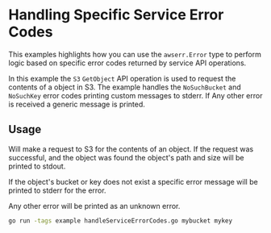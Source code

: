 # Handling Specific Service Error Codes

This examples highlights how you can use the `awserr.Error` type to perform logic based on specific error codes returned by service API operations.

In this example the `S3` `GetObject` API operation is used to request the contents of a object in S3. The example handles the `NoSuchBucket` and `NoSuchKey` error codes printing custom messages to stderr. If Any other error is received a generic message is printed.

## Usage

Will make a request to S3 for the contents of an object. If the request was successful, and the object was found the object's path and size will be printed to stdout.

If the object's bucket or key does not exist a specific error message will be printed to stderr for the error.

Any other error will be printed as an unknown error.

```sh
go run -tags example handleServiceErrorCodes.go mybucket mykey
```
